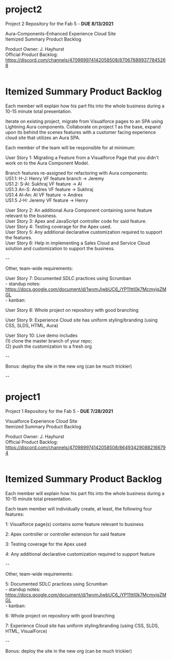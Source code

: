 # project2
Project 2 Repository for the Fab 5 - **DUE 8/13/2021**

Aura-Components-Enhanced Experience Cloud Site  
Itemized Summary Product Backlog
  
Product Owner: J. Hayhurst <br/>
Official Product Backlog: https://discord.com/channels/470989974142058508/870676889377845268
<br />
<br />    
# Itemized Summary Product Backlog   

Each member will explain how his part fits into the whole business during a 10-15 minute total presentation.

Iterate on existing project, migrate from Visualforce pages to an SPA using Lightning Aura components.
Collaborate on project 1 as the base, expand upon its behind the scenes features with a customer facing experience cloud site 
that utilizes an Aura SPA. 

Each member of the team will be responsible for at minimum:

User Story 1: Migrating a Feature from a Visualforce Page that you didn't work on to the Aura Component Model.<br>
  
  Branch features re-assigned for refactoring with Aura components: <br>
      US1.1: H-J: Henry VF feature branch -> Jeremy<br>
      US1.2: S-Al: Sukhraj VF feature -> Al<br>
      US1.3 An-S: Andres VF feature -> Sukhraj<br>
      US1.4 Al-An: Al VF feature -> Andres<br>
      US1.5 J-H: Jeremy VF feature -> Henry<br>

User Story 2: An additional Aura Component containing some feature relevant to the business. <br>
User Story 3: Apex and JavaScript controller code for said feature.<br>
User Story 4: Testing coverage for the Apex used.<br>
User Story 5: Any additional declarative customization required to support the features.<br>
User Story 6: Help in implementing a Sales Cloud and Service Cloud solution and customization to support the business.<br>

--

Other, team-wide requirements:

User Story 7: Documented SDLC practices using Scrumban
  <br/>
    - standup notes: https://docs.google.com/document/d/1wvmJjwbUC6_iYP11ttI0k7McmyjqZMGL
  <br/>
    - kanban:
  
User Story 8: Whole project on repository with good branching

User Story 9: Experience Cloud site has uniform styling/branding (using CSS, SLDS, HTML, Aura)

User Story 10: Live demo includes
  <br/>
      (1) clone the master branch of your repo; 
  <br/> 
      (2) push the customization to a fresh org 

--

Bonus: deploy the site in the new org (can be much trickier) 

--

# project1
Project 1 Repository for the Fab 5 - **DUE 7/28/2021**

Visualforce Experience Cloud Site  
Itemized Summary Product Backlog
  
Product Owner: J. Hayhurst <br/>
Official Product Backlog: https://discord.com/channels/470989974142058508/864934290882166794
<br />
<br />    
# Itemized Summary Product Backlog   

Each member will explain how his part fits into the whole business
during a 10-15 minute total presentation.

Each team member will individually create, at least, the following four features:  

1: Visualforce page(s) contains some feature relevant to business

2: Apex controller or controller extension for said feature 

3: Testing coverage for the Apex used

4: Any additional declarative customization required to support feature

--

Other, team-wide requirements:

5: Documented SDLC practices using Scrumban
  <br/>
    - standup notes: https://docs.google.com/document/d/1wvmJjwbUC6_iYP11ttI0k7McmyjqZMGL
  <br/>
    - kanban:
  
6: Whole project on repository with good branching

7: Experience Cloud site has uniform styling/branding (using CSS, SLDS, HTML, VisualForce)

--

Bonus: deploy the site in the new org (can be much trickier) 

